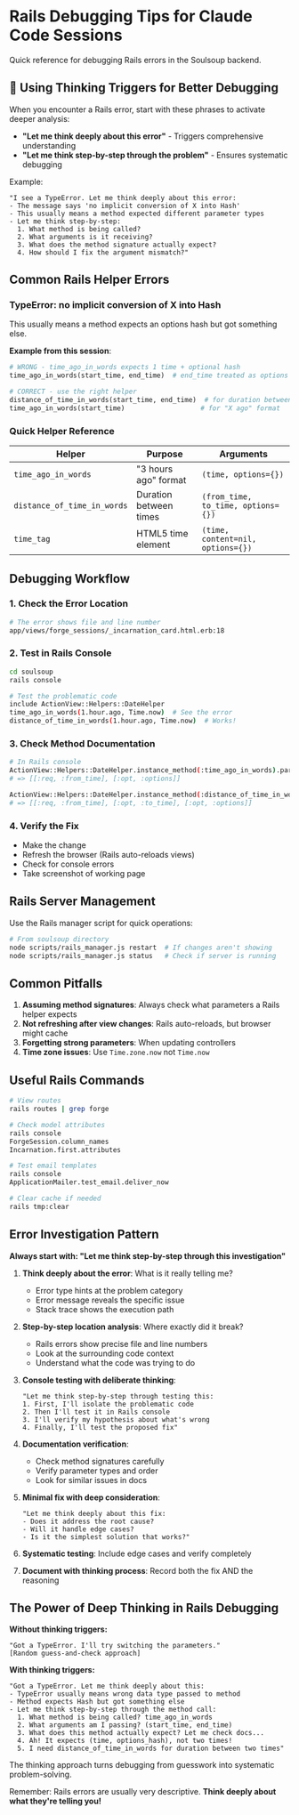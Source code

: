 # Rails Debugging Tips for Claude Code Sessions

Quick reference for debugging Rails errors in the Soulsoup backend.

## 🧠 Using Thinking Triggers for Better Debugging

When you encounter a Rails error, start with these phrases to activate deeper analysis:
- **"Let me think deeply about this error"** - Triggers comprehensive understanding
- **"Let me think step-by-step through the problem"** - Ensures systematic debugging

Example:
```
"I see a TypeError. Let me think deeply about this error:
- The message says 'no implicit conversion of X into Hash'
- This usually means a method expected different parameter types
- Let me think step-by-step:
  1. What method is being called?
  2. What arguments is it receiving?
  3. What does the method signature actually expect?
  4. How should I fix the argument mismatch?"
```

## Common Rails Helper Errors

### TypeError: no implicit conversion of X into Hash

This usually means a method expects an options hash but got something else.

**Example from this session**:
```ruby
# WRONG - time_ago_in_words expects 1 time + optional hash
time_ago_in_words(start_time, end_time)  # end_time treated as options hash!

# CORRECT - use the right helper
distance_of_time_in_words(start_time, end_time)  # for duration between times
time_ago_in_words(start_time)                   # for "X ago" format
```

### Quick Helper Reference

| Helper | Purpose | Arguments |
|--------|---------|-----------|
| `time_ago_in_words` | "3 hours ago" format | `(time, options={})` |
| `distance_of_time_in_words` | Duration between times | `(from_time, to_time, options={})` |
| `time_tag` | HTML5 time element | `(time, content=nil, options={})` |

## Debugging Workflow

### 1. Check the Error Location
```bash
# The error shows file and line number
app/views/forge_sessions/_incarnation_card.html.erb:18
```

### 2. Test in Rails Console
```bash
cd soulsoup
rails console

# Test the problematic code
include ActionView::Helpers::DateHelper
time_ago_in_words(1.hour.ago, Time.now)  # See the error
distance_of_time_in_words(1.hour.ago, Time.now)  # Works!
```

### 3. Check Method Documentation
```bash
# In Rails console
ActionView::Helpers::DateHelper.instance_method(:time_ago_in_words).parameters
# => [[:req, :from_time], [:opt, :options]]

ActionView::Helpers::DateHelper.instance_method(:distance_of_time_in_words).parameters
# => [[:req, :from_time], [:opt, :to_time], [:opt, :options]]
```

### 4. Verify the Fix
- Make the change
- Refresh the browser (Rails auto-reloads views)
- Check for console errors
- Take screenshot of working page

## Rails Server Management

Use the Rails manager script for quick operations:
```bash
# From soulsoup directory
node scripts/rails_manager.js restart  # If changes aren't showing
node scripts/rails_manager.js status   # Check if server is running
```

## Common Pitfalls

1. **Assuming method signatures**: Always check what parameters a Rails helper expects
2. **Not refreshing after view changes**: Rails auto-reloads, but browser might cache
3. **Forgetting strong parameters**: When updating controllers
4. **Time zone issues**: Use `Time.zone.now` not `Time.now`

## Useful Rails Commands

```bash
# View routes
rails routes | grep forge

# Check model attributes
rails console
ForgeSession.column_names
Incarnation.first.attributes

# Test email templates
rails console
ApplicationMailer.test_email.deliver_now

# Clear cache if needed
rails tmp:clear
```

## Error Investigation Pattern

**Always start with: "Let me think step-by-step through this investigation"**

1. **Think deeply about the error**: What is it really telling me?
   - Error type hints at the problem category
   - Error message reveals the specific issue
   - Stack trace shows the execution path

2. **Step-by-step location analysis**: Where exactly did it break?
   - Rails errors show precise file and line numbers
   - Look at the surrounding code context
   - Understand what the code was trying to do

3. **Console testing with deliberate thinking**: 
   ```
   "Let me think step-by-step through testing this:
   1. First, I'll isolate the problematic code
   2. Then I'll test it in Rails console
   3. I'll verify my hypothesis about what's wrong
   4. Finally, I'll test the proposed fix"
   ```

4. **Documentation verification**: 
   - Check method signatures carefully
   - Verify parameter types and order
   - Look for similar issues in docs

5. **Minimal fix with deep consideration**:
   ```
   "Let me think deeply about this fix:
   - Does it address the root cause?
   - Will it handle edge cases?
   - Is it the simplest solution that works?"
   ```

6. **Systematic testing**: Include edge cases and verify completely

7. **Document with thinking process**: Record both the fix AND the reasoning

## The Power of Deep Thinking in Rails Debugging

**Without thinking triggers:**
```
"Got a TypeError. I'll try switching the parameters."
[Random guess-and-check approach]
```

**With thinking triggers:**
```
"Got a TypeError. Let me think deeply about this:
- TypeError usually means wrong data type passed to method
- Method expects Hash but got something else
- Let me think step-by-step through the method call:
  1. What method is being called? time_ago_in_words
  2. What arguments am I passing? (start_time, end_time)
  3. What does this method actually expect? Let me check docs...
  4. Ah! It expects (time, options_hash), not two times!
  5. I need distance_of_time_in_words for duration between two times"
```

The thinking approach turns debugging from guesswork into systematic problem-solving.

Remember: Rails errors are usually very descriptive. **Think deeply about what they're telling you!**